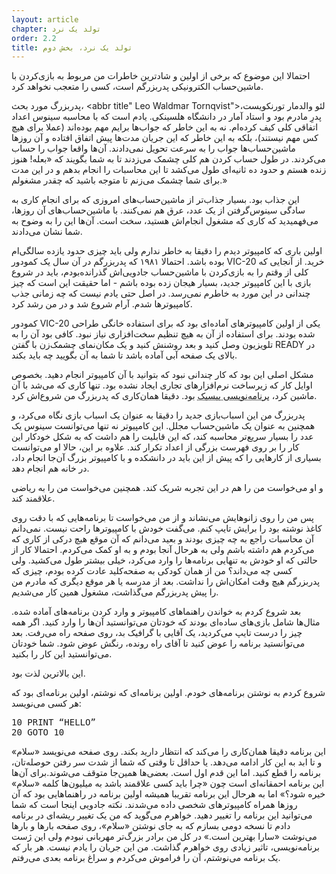 ```yaml
---
layout: article
chapter: تولد یک نرد
order: 2.2
title: تولد یک نرد، بخش دوم
---
```



احتمالا این موضوع که برخی از اولین و شادترین خاطرات من مربوط به بازی‌کردن با ماشین‌حساب الکترونیکی پدربزرگم است، کسی را متعجب نخواهد کرد. 

پدربزرگ مورد بحث، <abbr title" Leo Waldmar Tornqvist">لئو والدمار تورنکویست</abbr >، پدرِ مادرم بود و استاد آمار در دانشگاه هلسینکی. یادم است که با محاسبه سینوس اعداد اتفاقی کلی کیف کرده‌ام. نه به این خاطر که جواب‌ها برایم مهم بوده‌اند (عملا برای هیچ کس مهم نیستند)، بلکه به این خاطر که این جریان مدت‌ها پیش اتفاق افتاده و آن روزها ماشین‌حساب‌ها جواب را به سرعت تحویل نمی‌دادند. آن‌ها واقعا جواب را حساب می‌کردند. در طول حساب کردن هم کلی چشمک می‌زدند تا به شما بگویند که «بعله! هنوز زنده هستم و حدود ده ثانیه‌ای طول می‌کشد تا این محاسبات را انجام بدهم و در این مدت برای شما چشمک می‌زنم تا متوجه باشید که چقدر مشغولم.» 

این جذاب بود. بسیار جذاب‌تر از ماشین‌حساب‌های امروزی که برای انجام کاری به سادگی سینوس‌گرفتن از یک عدد، عرق هم نمی‌کنند. با ماشین‌حساب‌های آن روزها، می‌فهمیدید که کاری که مشغول انجام‌اش هستید، سخت است. آن‌ها این را به وضوح به شما نشان می‌دادند. 

اولین باری که کامپیوتر دیدم را دقیقا به خاطر ندارم ولی باید چیزی حدود یازده‌ سالگی‌ام بوده باشد. احتمالا ۱۹۸۱ که پدربزرگم در آن سال یک کمودور VIC-20 خرید. از آنجایی که کلی از وقتم را به بازی‌کردن با ماشین‌حساب جادویی‌اش گذرانده‌بودم، باید در شروع بازی با این کامپیوتر جدید، بسیار هیجان زده بوده باشم - اما حقیقت این است که چیز چندانی در این مورد به خاطرم نمی‌رسد. در اصل حتی یادم نیست که چه زمانی جذب کامپیوترها شدم. آرام شروع شد و در من رشد کرد. 

کمودور VIC-20 یکی از اولین کامپیوترهای آماده‌ای بود که برای استفاده خانگی طراحی شده بودند. برای استفاده از آن به هیچ تنظیم سخت‌افزاری نیاز نبود. کافی بود آن را به تلویزیون وصل کنید و بعد روشنش کنید و یک مکان‌نمای چشمک‌زن با گفتن READY در بالای یک صفحه آبی آماده باشد تا شما به آن بگویید چه باید بکند. 

مشکل اصلی این بود که کار چندانی نبود که بتوانید با آن کامپیوتر انجام دهید. بخصوص اوایل کار که زیرساخت نرم‌افزارهای تجاری ایجاد نشده بود. تنها کاری که می‌شد با آن ماشین کرد، <abbr title="یک زبانه برنامه نویسی که در سال ۱۹۶۴ طراحی شد و در دهه هفتاد برای استفاده از کامپیوترهای کوچک بسیار محبوب بود">برنامه‌نویسی بیسیک</abbr> بود. دقیقا همان‌کاری که پدربزرگ من شروع‌اش کرد. 

پدربزرگ من این اسباب‌بازی جدید را دقیقا به عنوان یک اسباب بازی نگاه می‌کرد، و همچنین به عنوان یک ماشین‌حساب مجلل. این کامپیوتر نه تنها می‌توانست سینوس یک عدد را بسیار سریع‌تر محاسبه کند، که این قابلیت را هم داشت که به شکل خودکار این کار را بر روی فهرست بزرگی از اعداد تکرار کند. علاوه بر این، حالا او می‌توانست بسیاری از کارهایی را که پیش از این باید در دانشکده و با کامپیوتر بزرگ آن‌جا انجام ‌داد، در خانه هم انجام دهد. 

و او می‌خواست من را هم در این تجربه شریک کند. همچنین می‌خواست من را به ریاضی علاقمند کند. 

پس من را روی زانو‌هایش می‌نشاند و از من می‌خواست تا برنامه‌هایی که با دقت روی کاغذ نوشته بود را برایش تایپ کنم. می‌گفت خودش با کامپیوترها راحت نیست. نمی‌دانم آن محاسبات راجع به چه چیزی بودند و بعید می‌دانم که آن موقع هیچ درکی از کاری که می‌کردم هم داشته باشم ولی به هرحال آنجا بودم و به او کمک می‌کردم. احتمالا کار از حالتی که او خودش به تنهایی برنامه‌ها را وارد می‌کرد، خیلی بیشتر طول می‌کشید. ولی کسی چه می‌داند؟ من از همان کودکی به صفحه‌کلید عادت کرده بودم، چیزی که پدربزرگم هیچ وقت امکان‌اش را نداشت. بعد از مدرسه یا هر موقع دیگری که مادرم من را پیش پدربزرگم می‌گذاشت، مشغول همین کار می‌شدیم. 

بعد شروع کردم به خواندن راهنماهای کامپیوتر و وارد کردن برنامه‌های آماده شده. مثال‌ها شامل بازی‌های ساده‌ای بودند که خودتان می‌توانستید آن‌ها را وارد کنید. اگر همه چیز را درست تایپ می‌کردید، یک آقایی با گرافیک بد، روی صفحه راه می‌رفت. بعد می‌توانستید برنامه را عوض کنید تا آقای راه رونده، رنگش عوض شود. شما خودتان می‌توانستید این کار را بکنید. 

این بالاترین لذت بود.

شروع کردم به نوشتن برنامه‌های خودم. اولین برنامه‌ای که نوشتم، اولین برنامه‌ای بود که هر کسی می‌نویسد: 
<pre>
10 PRINT “HELLO”
20 GOTO 10
</pre >

این برنامه دقیقا همان‌کاری را می‌کند که انتظار دارید بکند. روی صفحه می‌نویسد «سلام» و تا ابد به این کار ادامه می‌دهد. یا حداقل تا وقتی که شما از شدت سر رفتن حوصله‌تان، برنامه را قطع کنید. 

اما این قدم اول است. بعضی‌ها همین‌جا متوقف می‌شوند.برای آن‌ها این برنامه احمقانه‌ای است چون «چرا باید کسی علاقمند باشد به میلیون‌ها کلمه «سلام» خیره شود؟» اما به هرحال این برنامه تقریبا همیشه اولین برنامه در راهنماهایی بود که آن روزها همراه کامپیوترهای شخصی داده می‌شدند. 

نکته جادویی اینجا است که شما می‌توانید این برنامه را تغییر دهید. خواهرم می‌گوید که من یک تغییر ریشه‌ای در برنامه دادم تا نسخه دومی بسازم که به جای نوشتن «سلام»، روی صفحه بارها و بارها می‌نوشت «سارا بهترین است.» در کل من برادر بزرگ‌تر مهربانی نبودم ولی این ژست برنامه‌نویسی، تاثیر زیادی روی خواهرم گذاشت.

من این جریان را یادم نیست. هر بار که یک برنامه می‌نوشتم، آن را فراموش می‌کردم و سراغ برنامه بعدی می‌رفتم. 

